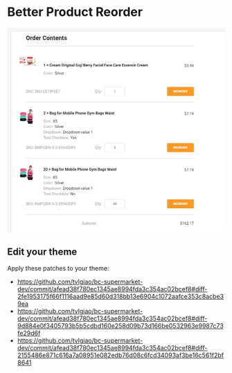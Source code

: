 # Better Product Reorder

![Better product reorder](img/better-reorder.jpg)

## Edit your theme

Apply these patches to your theme:

- https://github.com/tvlgiao/bc-supermarket-dev/commit/afead38f780ec1345ae8994fda3c354ac02bcef8#diff-2fe1953175f66f1116aad9e85d60d318bb13e6904c1072aafce353c8acbe39ea
- https://github.com/tvlgiao/bc-supermarket-dev/commit/afead38f780ec1345ae8994fda3c354ac02bcef8#diff-9d884e0f3405793b5b5cdbd160e258d09b73d166be0532963e9987c73fe29d6f
- https://github.com/tvlgiao/bc-supermarket-dev/commit/afead38f780ec1345ae8994fda3c354ac02bcef8#diff-2155486e871c616a7a08951e082edb76d08c6fcd34093af3be16c561f2bf8641


